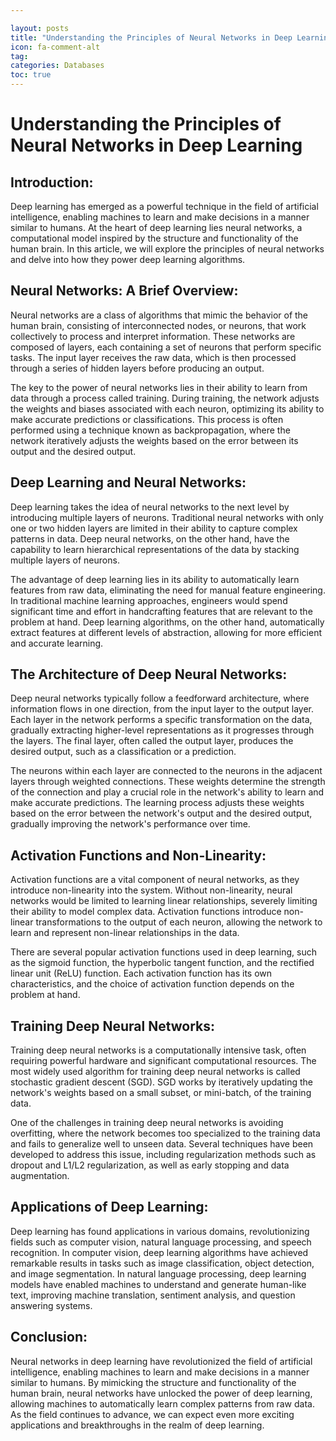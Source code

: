 ```yaml
---

layout: posts
title: "Understanding the Principles of Neural Networks in Deep Learning"
icon: fa-comment-alt
tag:      
categories: Databases
toc: true
---
```




# Understanding the Principles of Neural Networks in Deep Learning

## Introduction:

Deep learning has emerged as a powerful technique in the field of artificial intelligence, enabling machines to learn and make decisions in a manner similar to humans. At the heart of deep learning lies neural networks, a computational model inspired by the structure and functionality of the human brain. In this article, we will explore the principles of neural networks and delve into how they power deep learning algorithms.

## Neural Networks: A Brief Overview:

Neural networks are a class of algorithms that mimic the behavior of the human brain, consisting of interconnected nodes, or neurons, that work collectively to process and interpret information. These networks are composed of layers, each containing a set of neurons that perform specific tasks. The input layer receives the raw data, which is then processed through a series of hidden layers before producing an output.

The key to the power of neural networks lies in their ability to learn from data through a process called training. During training, the network adjusts the weights and biases associated with each neuron, optimizing its ability to make accurate predictions or classifications. This process is often performed using a technique known as backpropagation, where the network iteratively adjusts the weights based on the error between its output and the desired output.

## Deep Learning and Neural Networks:

Deep learning takes the idea of neural networks to the next level by introducing multiple layers of neurons. Traditional neural networks with only one or two hidden layers are limited in their ability to capture complex patterns in data. Deep neural networks, on the other hand, have the capability to learn hierarchical representations of the data by stacking multiple layers of neurons.

The advantage of deep learning lies in its ability to automatically learn features from raw data, eliminating the need for manual feature engineering. In traditional machine learning approaches, engineers would spend significant time and effort in handcrafting features that are relevant to the problem at hand. Deep learning algorithms, on the other hand, automatically extract features at different levels of abstraction, allowing for more efficient and accurate learning.

## The Architecture of Deep Neural Networks:

Deep neural networks typically follow a feedforward architecture, where information flows in one direction, from the input layer to the output layer. Each layer in the network performs a specific transformation on the data, gradually extracting higher-level representations as it progresses through the layers. The final layer, often called the output layer, produces the desired output, such as a classification or a prediction.

The neurons within each layer are connected to the neurons in the adjacent layers through weighted connections. These weights determine the strength of the connection and play a crucial role in the network's ability to learn and make accurate predictions. The learning process adjusts these weights based on the error between the network's output and the desired output, gradually improving the network's performance over time.

## Activation Functions and Non-Linearity:

Activation functions are a vital component of neural networks, as they introduce non-linearity into the system. Without non-linearity, neural networks would be limited to learning linear relationships, severely limiting their ability to model complex data. Activation functions introduce non-linear transformations to the output of each neuron, allowing the network to learn and represent non-linear relationships in the data.

There are several popular activation functions used in deep learning, such as the sigmoid function, the hyperbolic tangent function, and the rectified linear unit (ReLU) function. Each activation function has its own characteristics, and the choice of activation function depends on the problem at hand.

## Training Deep Neural Networks:

Training deep neural networks is a computationally intensive task, often requiring powerful hardware and significant computational resources. The most widely used algorithm for training deep neural networks is called stochastic gradient descent (SGD). SGD works by iteratively updating the network's weights based on a small subset, or mini-batch, of the training data.

One of the challenges in training deep neural networks is avoiding overfitting, where the network becomes too specialized to the training data and fails to generalize well to unseen data. Several techniques have been developed to address this issue, including regularization methods such as dropout and L1/L2 regularization, as well as early stopping and data augmentation.

## Applications of Deep Learning:

Deep learning has found applications in various domains, revolutionizing fields such as computer vision, natural language processing, and speech recognition. In computer vision, deep learning algorithms have achieved remarkable results in tasks such as image classification, object detection, and image segmentation. In natural language processing, deep learning models have enabled machines to understand and generate human-like text, improving machine translation, sentiment analysis, and question answering systems.

## Conclusion:

Neural networks in deep learning have revolutionized the field of artificial intelligence, enabling machines to learn and make decisions in a manner similar to humans. By mimicking the structure and functionality of the human brain, neural networks have unlocked the power of deep learning, allowing machines to automatically learn complex patterns from raw data. As the field continues to advance, we can expect even more exciting applications and breakthroughs in the realm of deep learning.